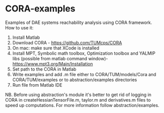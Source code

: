 # CORA-examples
Examples of DAE systems reachability analysis using CORA framework.
How to use it:
1. Install Matlab
2. Download CORA - https://github.com/TUMcps/CORA
3. On mac: make sure that XCode is installed
4. Install MPT, Symbolic math toolbox, Optimization toolbox and YALMIP libs (possible from matlab command window)- https://www.mpt3.org/Main/Installation
5. Set path to the CORA in Matlab
6. Write examples and add .m file either to CORA/TUM/models/Cora and CORA/TUM/examples or to abstraction/examples directories
7. Run file from Matlab IDE

NB. Before using abstraction's module it's better to get rid of logging in CORA in createHessianTensorFile.m, taylor.m and
derivatives.m files to speed up computations. For more information follow abstraction/examples.
